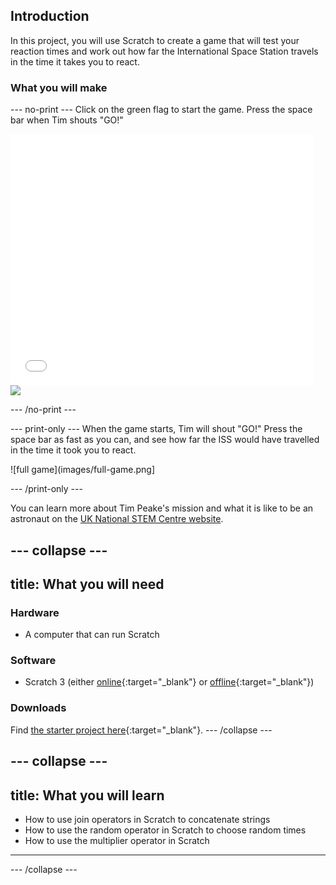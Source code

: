 ## Introduction
In this project, you will use Scratch to create a game that will test your reaction times and work out how far the International Space Station travels in the time it takes you to react.

### What you will make

--- no-print ---
Click on the green flag to start the game. Press the space bar when Tim shouts "GO!"

<div class="scratch-preview">
  <iframe allowtransparency="true" width="485" height="402" src="//scratch.mit.edu/projects/embed/294791719/?autostart=false" frameborder="0" scrolling="no"></iframe>
  <img src="images/skiing-final.png">
</div>

--- /no-print ---

--- print-only ---
When the game starts, Tim will shout "GO!" Press the space bar as fast as you can, and see how far the ISS would have travelled in the time it took you to react.

![full game](images/full-game.png]

--- /print-only ---

You can learn more about Tim Peake's mission and what it is like to be an astronaut on the [UK National STEM Centre website](http://www.nationalstemcentre.org.uk/timpeake).

--- collapse ---
---
title: What you will need
---

### Hardware

+ A computer that can run Scratch

### Software

+ Scratch 3 (either [online](http://rpf.io/scratchon){:target="_blank"} or [offline](http://rpf.io/scratchoff){:target="_blank"})

### Downloads

Find [the starter project here](http://rpf.io/p/en/astronaut-reaction-times-go){:target="_blank"}.
--- /collapse ---

--- collapse ---
---
title: What you will learn
---
- How to use join operators in Scratch to concatenate strings
- How to use the random operator in Scratch to choose random times 
- How to use the multiplier operator in Scratch
---
--- /collapse ---

